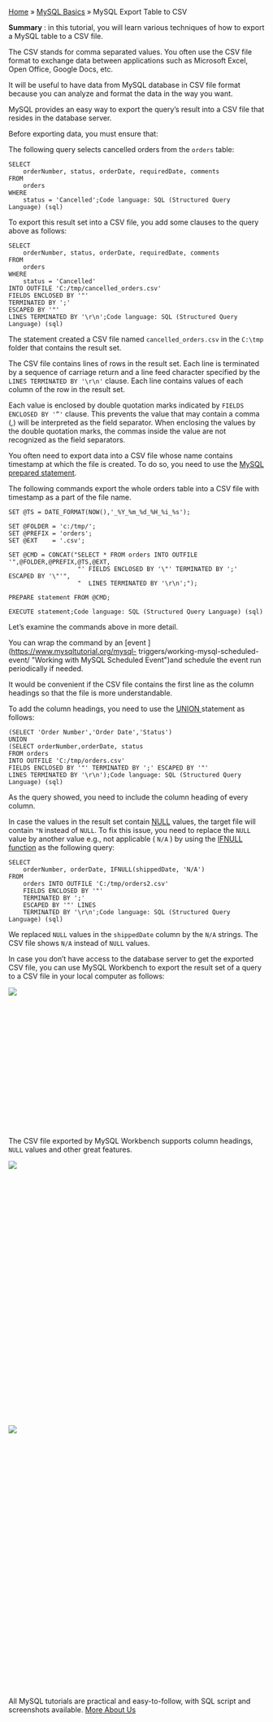 

[Home](https://www.mysqltutorial.org/) » [MySQL
Basics](https://www.mysqltutorial.org/mysql-basics/) » MySQL Export Table to
CSV



 **Summary** : in this tutorial, you will learn various techniques of how to
export a MySQL table to a CSV file.



The CSV stands for comma separated values. You often use the CSV file format
to exchange data between applications such as Microsoft Excel, Open Office,
Google Docs, etc.



It will be useful to have data from MySQL database in CSV file format because
you can analyze and format the data in the way you want.



MySQL provides an easy way to export the query’s result into a CSV file that
resides in the database server.



Before exporting data, you must ensure that:



The following query selects cancelled orders from the `orders` table:


    
    
    SELECT 
        orderNumber, status, orderDate, requiredDate, comments
    FROM
        orders
    WHERE
        status = 'Cancelled';Code language: SQL (Structured Query Language) (sql)



To export this result set into a CSV file, you add some clauses to the query
above as follows:


    
    
    SELECT 
        orderNumber, status, orderDate, requiredDate, comments
    FROM
        orders
    WHERE
        status = 'Cancelled' 
    INTO OUTFILE 'C:/tmp/cancelled_orders.csv' 
    FIELDS ENCLOSED BY '"' 
    TERMINATED BY ';' 
    ESCAPED BY '"' 
    LINES TERMINATED BY '\r\n';Code language: SQL (Structured Query Language) (sql)



The statement created a CSV file named `cancelled_orders.csv` in the `C:\tmp`
folder that contains the result set.



The CSV file contains lines of rows in the result set. Each line is terminated
by a sequence of carriage return and a line feed character specified by the
`LINES TERMINATED BY '\r\n'` clause. Each line contains values of each column
of the row in the result set.



Each value is enclosed by double quotation marks indicated by `FIELDS ENCLOSED
BY '”'` clause. This prevents the value that may contain a comma (,) will be
interpreted as the field separator. When enclosing the values by the double
quotation marks, the commas inside the value are not recognized as the field
separators.



You often need to export data into a CSV file whose name contains timestamp at
which the file is created. To do so, you need to use the [MySQL prepared
statement](https://www.mysqltutorial.org/mysql-prepared-statement.aspx "MySQL
Prepared Statement").



The following commands export the whole orders table into a CSV file with
timestamp as a part of the file name.


    
    
    SET @TS = DATE_FORMAT(NOW(),'_%Y_%m_%d_%H_%i_%s');
    
    SET @FOLDER = 'c:/tmp/';
    SET @PREFIX = 'orders';
    SET @EXT    = '.csv';
    
    SET @CMD = CONCAT("SELECT * FROM orders INTO OUTFILE '",@FOLDER,@PREFIX,@TS,@EXT,
    				   "' FIELDS ENCLOSED BY '\"' TERMINATED BY ';' ESCAPED BY '\"'",
    				   "  LINES TERMINATED BY '\r\n';");
    
    PREPARE statement FROM @CMD;
    
    EXECUTE statement;Code language: SQL (Structured Query Language) (sql)



Let’s examine the commands above in more detail.



You can wrap the command by an [event ](https://www.mysqltutorial.org/mysql-
triggers/working-mysql-scheduled-event/ "Working with MySQL Scheduled
Event")and schedule the event run periodically if needed.



It would be convenient if the CSV file contains the first line as the column
headings so that the file is more understandable.



To add the column headings, you need to use the [UNION
](https://www.mysqltutorial.org/sql-union-mysql.aspx "Combining Result Sets by
Using MySQL UNION")statement as follows:


    
    
    (SELECT 'Order Number','Order Date','Status')
    UNION 
    (SELECT orderNumber,orderDate, status
    FROM orders
    INTO OUTFILE 'C:/tmp/orders.csv'
    FIELDS ENCLOSED BY '"' TERMINATED BY ';' ESCAPED BY '"'
    LINES TERMINATED BY '\r\n');Code language: SQL (Structured Query Language) (sql)



As the query showed, you need to include the column heading of every column.



In case the values in the result set contain
[NULL](https://www.mysqltutorial.org/mysql-null/) values, the target file will
contain `"N` instead of `NULL`. To fix this issue, you need to replace the
`NULL` value by another value e.g., not applicable ( `N/A` ) by using the
[IFNULL function](https://www.mysqltutorial.org/mysql-ifnull/ "MySQL IFNULL")
as the following query:


    
    
    SELECT 
        orderNumber, orderDate, IFNULL(shippedDate, 'N/A')
    FROM
        orders INTO OUTFILE 'C:/tmp/orders2.csv' 
        FIELDS ENCLOSED BY '"' 
        TERMINATED BY ';' 
        ESCAPED BY '"' LINES 
        TERMINATED BY '\r\n';Code language: SQL (Structured Query Language) (sql)



We replaced `NULL` values in the `shippedDate` column by the `N/A` strings.
The CSV file shows `N/A` instead of `NULL` values.



In case you don’t have access to the database server to get the exported CSV
file, you can use MySQL Workbench to export the result set of a query to a CSV
file in your local computer as follows:

![](https://www.mysqltutorial.org/wp-content/uploads/2014/02/MySQL-Export-Table-to-CSV.jpg)
![](data:image/svg+xml,%3Csvg%20xmlns=%22http://www.w3.org/2000/svg%22%20viewBox=%220%200%20885%20462%22%3E%3C/svg%3E)


The CSV file exported by MySQL Workbench supports column headings, `NULL`
values and other great features.

![](https://www.mysqltutorial.org/wp-content/themes/evolution/img/left.svg)
![](data:image/svg+xml,%3Csvg%20xmlns=%22http://www.w3.org/2000/svg%22%20viewBox=%220%200%2032%2032%22%3E%3C/svg%3E)
![](https://www.mysqltutorial.org/wp-content/themes/evolution/img/right.svg)
![](data:image/svg+xml,%3Csvg%20xmlns=%22http://www.w3.org/2000/svg%22%20viewBox=%220%200%2032%2032%22%3E%3C/svg%3E)


All MySQL tutorials are practical and easy-to-follow, with SQL script and
screenshots available. [More About Us](/about-us/)

